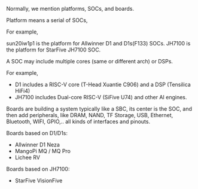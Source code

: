 Normally, we mention platforms, SOCs, and boards.

Platform means a serial of SOCs, 

For example, 

sun20iw1p1 is the platform for Allwinner D1 and D1s(F133) SOCs.
JH7100 is the platform for StarFive JH7100 SOC.

A SOC may include multiple cores (same or different arch) or DSPs.

For example,
- D1 includes a RISC-V core (T-Head Xuantie C906) and a DSP (Tensilica HiFi4)
- JH7100 includes Dual-core RISC-V (SiFive U74) and other AI engines.

Boards are building a system typically like a SBC, its center is the SOC, and then add peripherals, like DRAM, NAND, TF Storage, USB, Ethernet, Bluetooth, WIFI, GPIO,.. all kinds of interfaces and pinouts.

Boards based on D1/D1s:
- Allwinner D1 Neza 
- MangoPi MQ / MQ Pro
- Lichee RV

Boards based on JH7100:
- StarFive VisionFive  

